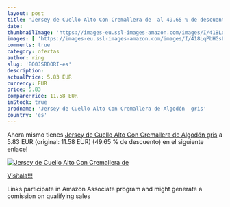 ```yaml
---
layout: post
title: 'Jersey de Cuello Alto Con Cremallera de  al 49.65 % de descuento'
date: 
thumbnailImage: 'https://images-eu.ssl-images-amazon.com/images/I/418LqPbHGsL._SL200_.jpg'
images: [ 'https://images-eu.ssl-images-amazon.com/images/I/418LqPbHGsL._SL200_.jpg' ]
comments: true
category: ofertas
author: ring
slug: 'B00JSBDORI-es'
description:
actualPrice: 5.83 EUR
currency: EUR
price: 5.83
comparePrice: 11.58 EUR
inStock: true
prodname: 'Jersey de Cuello Alto Con Cremallera de Algodón  gris'
country: 'es'
---
```


Ahora mismo tienes [Jersey de Cuello Alto Con Cremallera de Algodón  gris](https://www.amazon.es/dp/B00JSBDORI/?tag=tolees-21) a 5.83 EUR (original: 11.58 EUR) (49.65 %  de descuento) en el siguiente enlace!

[![Jersey de Cuello Alto Con Cremallera de ](https://images-eu.ssl-images-amazon.com/images/I/418LqPbHGsL._SL200_.jpg)](https://www.amazon.es/dp/B00JSBDORI/?tag=tolees-21)

[Visítala!!!](https://www.amazon.es/dp/B00JSBDORI/?tag=tolees-21)

Links participate in Amazon Associate program and might generate a comission on qualifying sales
